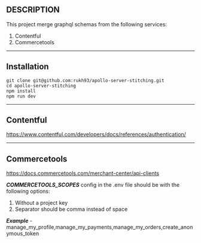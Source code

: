 **DESCRIPTION**
-
This project merge graphql schemas from the following services:
1. Contentful
2. Commercetools

---
**Installation**
-

`git clone git@github.com:rukh93/apollo-server-stitching.git`\
`cd apollo-server-stitching`\
`npm install`\
`npm run dev`

---

**Contentful**
-
https://www.contentful.com/developers/docs/references/authentication/

---

**Commercetools**
-

https://docs.commercetools.com/merchant-center/api-clients

***COMMERCETOOLS_SCOPES*** config in the .env file should be with the following options:
1. Without a project key
2. Separator should be comma instead of space

***Example*** - manage_my_profile,manage_my_payments,manage_my_orders,create_anonymous_token